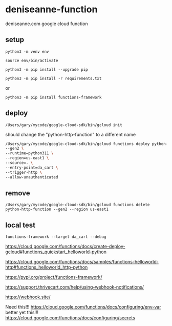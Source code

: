 # deniseanne-function

deniseanne.com google cloud function

## setup

`python3 -m venv env`

`source env/bin/activate`

`python3 -m pip install --upgrade pip`

`python3 -m pip install -r requirements.txt`

or

`python3 -m pip install functions-framework`

## deploy

`/Users/gary/mycode/google-cloud-sdk/bin/gcloud init`

should change the "python-http-function" to a different name

```bash
/Users/gary/mycode/google-cloud-sdk/bin/gcloud functions deploy python-http-function \
--gen2 \
--runtime=python311 \
--region=us-east1 \
--source=. \
--entry-point=da_cart \
--trigger-http \
--allow-unauthenticated
```

## remove

`/Users/gary/mycode/google-cloud-sdk/bin/gcloud functions delete python-http-function --gen2 --region us-east1`

## local test

`functions-framework --target da_cart --debug`

https://cloud.google.com/functions/docs/create-deploy-gcloud#functions_quickstart_helloworld-python

https://cloud.google.com/functions/docs/samples/functions-helloworld-http#functions_helloworld_http-python

https://pypi.org/project/functions-framework/

https://support.thrivecart.com/help/using-webhook-notifications/

https://webhook.site/

Need this!!!
https://cloud.google.com/functions/docs/configuring/env-var
better yet this!!!
https://cloud.google.com/functions/docs/configuring/secrets